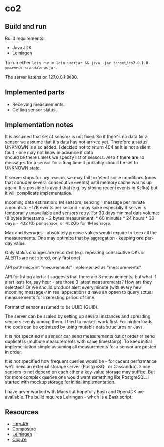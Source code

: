 # co2

## Build and run
Build requirements:
* Java JDK
* [Leiningen](https://leiningen.org/) 

To run either `lein run`
or `lein uberjar && java -jar target/co2-0.1.0-SNAPSHOT-standalone.jar`.  

The server listens on 127.0.0.1:8080.

## Implemented parts
* Receiving measurements. 
* Getting sensor status.


## Implementation notes

It is assumed that set of sensors is not fixed. So if there's 
no data for a sensor we assume that it's data has not arrived yet.
Therefore a status UNKNOWN is also added. I decided not to return 404
as it is not a client fault - one may not know in advance if data  
should be there unless we specify list of sensors.
Also if there are no messages for a sensor for a long time 
it probably should be set to UNKNOWN state. 

If server stops for any reason, we may fail to detect some
conditions (ones that consider several consecutive events) 
until memory cache warms up again. It is possible to avoid that 
(e.g. by storing recent events in Kafka) but it will complicate
implementation.

Incoming data estimation:
1M sensors, sending 1 message per minute amounts to
~17K events per second - may spike especially if server is
 temporarily unavailable and sensors retry.
For 30 days minimal data volume: 
(8 bytes timestamp + 2 bytes measurement) * 60 minutes * 24 hours * 30 days 
= 432 Kb per sensor, or 432Gb for 1M sensors.

Max and Averages - absolutely precise values would require to keep all 
the measurements. One may optimize that by aggregation - keeping 
one per-day value. 

Only status changes are recorded (e.g. repeating consecutive 
OKs or ALERTs are not stored, only first one).

API path misprint "mesurements" implemented as "measurements".

API for listing alerts: it suggests that there are 3 measurements, 
but what if alert lasts for, say hour - are those 3 latest measurements? 
How are they selected? Or we should produce alert every minute 
(with every new incoming message)?
In real application I'd have an option to query actual measurements 
for interesting period of time.

Format of sensor assumed to be UUID (GUID).

The server can be scaled by setting up several instances 
and spreading sensors evenly among them.
I tried to make it work first. For higher loads the code 
can be optimized by using mutable data structures or Java.

It is not specified if a sensor can send measurements out of 
order or send duplicates (multiple measurements with same timestamp).
To keep initial implementation simple assuming all measurements
for a sensor are posted in order.

It is not specified how frequent queries would be - for decent performance 
we'll need an external storage server (PostgreSQL or Cassandra). 
Since sensors to not depend on each other a key-value storage may suffice.
But for more complex queries one would want something like PostgreSQL.
I started with mockup storage for initial implementation.  

I have never worked with Macs but hopefully Bash and OpenJDK 
are available. The build requires Leiningen - which is a Bash script.

## Resources

* [Http-Kit](http://www.http-kit.org/server.html)
* [Composure](https://github.com/weavejester/compojure)
* [Leiningen](https://leiningen.org/)
* [Clojure](https://clojure.org/)
